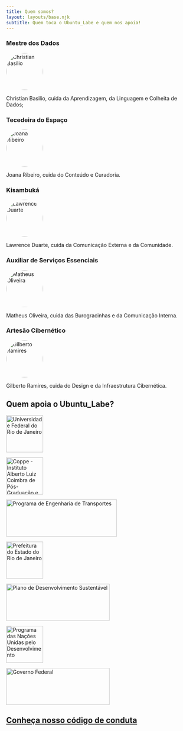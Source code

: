 ```yaml
---
title: Quem somos?
layout: layouts/base.njk
subtitle: Quem toca o Ubuntu_Labe e quem nos apoia!
---
```


### Mestre dos Dados
<img src="https://ubuntulabe.netlify.app/images/chris.png" 
alt="Christian Basilio" 
width="100" 
height="100"
style="border-radius:50%"
/>

Christian Basilio, cuida da Aprendizagem, da Linguagem e Colheita de Dados;

### Tecedeira do Espaço
<img src="https://ubuntulabe.netlify.app/images/joana.png" 
alt="Joana Ribeiro" 
width="100" 
height="100"
style="border-radius:50%"
/>

Joana Ribeiro, cuida do Conteúdo e Curadoria.

### Kisambuká
<img src="https://ubuntulabe.netlify.app/images/lawrence.jpeg" 
alt="Lawrence Duarte" 
width="100" 
height="100"
style="border-radius:50%"
/>

Lawrence Duarte, cuida da Comunicação Externa e da Comunidade.

### Auxiliar de Serviços Essenciais
<img src="https://ubuntulabe.netlify.app/images/matheus.png" 
alt="Matheus Oliveira" 
width="100" 
height="100"
style="border-radius:50%"
/>

Matheus Oliveira, cuida das Burogracinhas e da Comunicação Interna.

### Artesão Cibernético
<img src="https://ubuntulabe.netlify.app/images/128x128purple.png" 
alt="Gilberto Ramires" 
width="100" 
height="100"
style="border-radius:50%"
/>

Gilberto Ramires, cuida do Design e da Infraestrutura Cibernética.

## Quem apoia o Ubuntu_Labe?

<img src="https://ubuntulabe.netlify.app/images/ufrj.png" 
alt="Universidade Federal do Rio de Janeiro" 
height="100"
/>

<img src="https://ubuntulabe.netlify.app/images/coppe.png" 
alt="Coppe - Instituto Alberto Luiz Coimbra de Pós-Graduação e Pesquisa de Engenharia" 
height="100"
/>

<img src="https://ubuntulabe.netlify.app/images/pet.png" 
alt="Programa de Engenharia de Transportes" 
height="100"
width="300"
/>

 <!--  -->
<img src="https://ubuntulabe.netlify.app/images/prefeituraRJ.png" 
alt="Prefeitura do Estado do Rio de Janeiro" 
height="100"
/>

<img src="https://ubuntulabe.netlify.app/images/rioPDS.png" 
alt="Plano de Desenvolvimento Sustentável " 
height="100"
width="280"
/>

<img src="https://ubuntulabe.netlify.app/images/PNUD.png" 
alt="Programa das Nações Unidas pelo Desenvolvimento" 
height="100"
/>

<img src="https://ubuntulabe.netlify.app/images/govFederal.png" 
alt="Governo Federal" 
height="100"
width="280"
/>

## [Conheça nosso código de conduta](https://docs.google.com/document/d/197xTsnfW0WAJegH8iv-_QSpFPdwRTWz6uy5ASFGxSZY/edit?usp=sharing)